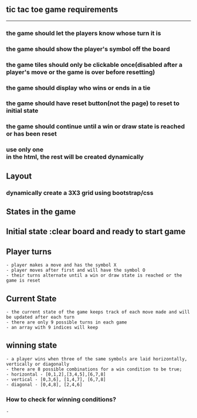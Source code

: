 ## tic tac toe game requirements
---
### the game should let the players know whose turn it is
### the game should show the player's symbol off the board
### the game tiles should only be clickable once(disabled after a player's move or the game is over before resetting)
### the game should display who wins or ends in a tie
### the game should have reset button(not the page) to reset to initial state
### the game should continue until a win or draw state is reached or has been reset
### use only one <div> in the html, the rest will be created dynamically

## Layout
### dynamically create a 3X3 grid using bootstrap/css

## States in the game
## Initial state :clear board and ready to start game
## Player turns
    - player makes a move and has the symbol X
    - player moves after first and will have the symbol O
    - their turns alternate until a win or draw state is reached or the game is reset
## Current State
    - the current state of the game keeps track of each move made and will be updated after each turn
    - there are only 9 possible turns in each game
    - an array with 9 indices will keep





## winning state
    - a player wins when three of the same symbols are laid horizontally, vertically or diagonally
    - there are 8 possible combinations for a win condition to be true;
    - horizontal - [0,1,2],[3,4,5],[6,7,8]
    - vertical - [0,3,6], [1,4,7], [6,7,8]
    - diagonal - [0,4,8], [2,4,6]
### How to check for winning conditions?
    - 